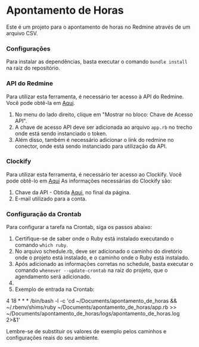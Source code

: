 # Apontamento de Horas

Este é um projeto para o apontamento de horas no Redmine através de um arquivo CSV.

### Configuraçôes 

Para instalar as dependências, basta executar o comando `bundle install` na raiz do repositório.

### API do Redmine

Para utilizar esta ferramenta, é necessário ter acesso à API do Redmine. Você pode obtê-la em [Aqui](https://endereço_do_redmine/my/account).

1. No menu do lado direito, clique em "Mostrar no bloco: Chave de Acesso API".
2. A chave de acesso API deve ser adicionada ao arquivo `app.rb` no trecho onde está sendo instanciado o token.
3. Além disso, também é necessário adicionar o link do redmine no conector, onde está sendo instanciado para utilização da API.

### Clockify

Para utilizar esta ferramenta, é necessário ter acesso ao Clockify. Você pode obtê-lo em [Aqui](https://app.clockify.me/tracker)
As informações necessárias do Clockify são:
1. Chave da API - Obtida [Aqui](https://app.clockify.me/user/settings), no final da página.
2. E-mail utilizado para a conta.

### Configuração da Crontab

Para configurar a tarefa na Crontab, siga os passos abaixo:

1. Certifique-se de saber onde o Ruby está instalado executando o comando `which ruby`.
2. No arquivo schedule.rb, deve ser adicionado o caminho do diretório onde o projeto está instalado, e o caminho onde o Ruby está instalado.
3. Após adicionado as informações corretas no schedule, basta executar o comando `whenever --update-crontab` na raiz do projeto, que o agendamento será adicionado.
4. 
5. Exemplo de entrada na Crontab:

4 18 * * * /bin/bash -l -c 'cd ~/Documents/apontamento_de_horas && ~/.rbenv/shims/ruby ~/Documents/apontamento_de_horas/app.rb >> ~/Documents/apontamento_de_horas/logs/apontamento_de_horas.log 2>&1'

Lembre-se de substituir os valores de exemplo pelos caminhos e configurações reais do seu ambiente.
